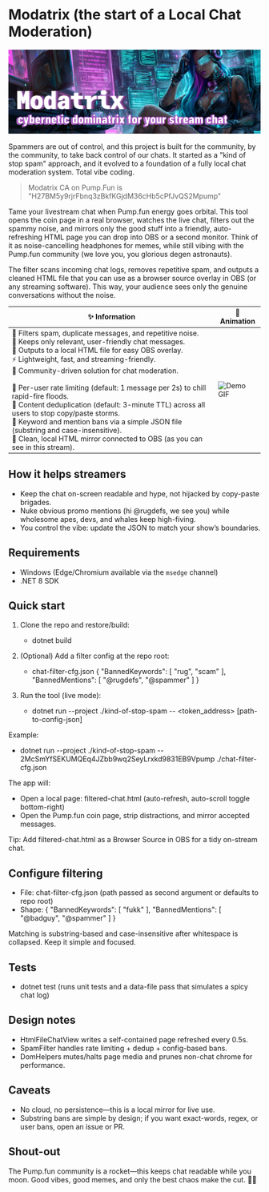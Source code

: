 ﻿# Modatrix (the start of a Local Chat Moderation)

![Demo GIF](./banner.jpg)

Spammers are out of control, and this project is built for the community, by the community, to take back control of our chats.
It started as a "kind of stop spam" approach, and it evolved to a foundation of a fully local chat moderation system.
Total vibe coding.

> Modatrix CA on Pump.Fun is "H27BM5y9rjrFbnq3zBkfKGjdM36cHb5cPfJvQS2Mpump"

Tame your livestream chat when Pump.fun energy goes orbital. This tool opens the coin page in a real browser, watches the live chat, filters out the spammy noise, and mirrors only the good stuff into a friendly, auto-refreshing HTML page you can drop into OBS or a second monitor. Think of it as noise-cancelling headphones for memes, while still vibing with the Pump.fun community (we love you, you glorious degen astronauts).

The filter scans incoming chat logs, removes repetitive spam, and outputs a cleaned HTML file that you can use as a browser source overlay in OBS (or any streaming software). This way, your audience sees only the genuine conversations without the noise.

| ✨ Information | 🧾 Animation |
|---------|---------|
| 🚫 Filters spam, duplicate messages, and repetitive noise. <br> 👤 Keeps only relevant, user-friendly chat messages. <br> 📂 Outputs to a local HTML file for easy OBS overlay. <br> ⚡ Lightweight, fast, and streaming-friendly. <br> 🤝 Community-driven solution for chat moderation. <br><br> 🔸 Per-user rate limiting (default: 1 message per 2s) to chill rapid-fire floods. <br> 🔸 Content deduplication (default: 3-minute TTL) across all users to stop copy/paste storms. <br> 🔸 Keyword and mention bans via a simple JSON file (substring and case-insensitive). <br> 🔸 Clean, local HTML mirror connected to OBS (as you can see in this stream). | ![Demo GIF](./animated-char.gif)

## How it helps streamers
- Keep the chat on-screen readable and hype, not hijacked by copy-paste brigades.
- Nuke obvious promo mentions (hi @rugdefs, we see you) while wholesome apes, devs, and whales keep high-fiving.
- You control the vibe: update the JSON to match your show’s boundaries.

## Requirements
- Windows (Edge/Chromium available via the `msedge` channel)
- .NET 8 SDK

## Quick start
1) Clone the repo and restore/build:
   - dotnet build

2) (Optional) Add a filter config at the repo root:
   - chat-filter-cfg.json
     {
       "BannedKeywords": [ "rug", "scam" ],
       "BannedMentions": [ "@rugdefs", "@spammer" ]
     }

3) Run the tool (live mode):
   - dotnet run --project ./kind-of-stop-spam -- <token_address> [path-to-config-json]

Example:
- dotnet run --project ./kind-of-stop-spam -- 2McSmYfSEKUMQEq4JZbb9wq2SeyLrxkd9831EB9Vpump ./chat-filter-cfg.json

The app will:
- Open a local page: filtered-chat.html (auto-refresh, auto-scroll toggle bottom-right)
- Open the Pump.fun coin page, strip distractions, and mirror accepted messages.

Tip: Add filtered-chat.html as a Browser Source in OBS for a tidy on-stream chat.

## Configure filtering
- File: chat-filter-cfg.json (path passed as second argument or defaults to repo root)
- Shape:
  {
    "BannedKeywords": [ "fukk" ],
    "BannedMentions": [ "@badguy", "@spammer" ]
  }

Matching is substring-based and case-insensitive after whitespace is collapsed. Keep it simple and focused.

## Tests
- dotnet test (runs unit tests and a data-file pass that simulates a spicy chat log)

## Design notes
- HtmlFileChatView writes a self-contained page refreshed every 0.5s.
- SpamFilter handles rate limiting + dedup + config-based bans.
- DomHelpers mutes/halts page media and prunes non-chat chrome for performance.

## Caveats
- No cloud, no persistence—this is a local mirror for live use.
- Substring bans are simple by design; if you want exact-words, regex, or user bans, open an issue or PR.

## Shout-out
The Pump.fun community is a rocket—this keeps chat readable while you moon. Good vibes, good memes, and only the best chaos make the cut. 🚀🧪
